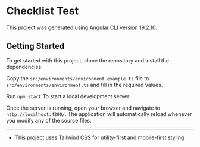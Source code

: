 # Checklist Test

This project was generated using [Angular CLI](https://github.com/angular/angular-cli) version 19.2.10.

## Getting Started

To get started with this project, clone the repository and install the dependencies.

Copy the `src/environments/environment.example.ts` file to `src/environments/environment.ts` and fill in the required values.

Run `npm start` To start a local development server.

Once the server is running, open your browser and navigate to `http://localhost:4200/`. The application will automatically reload whenever you modify any of the source files.

---

* This project uses [Tailwind CSS](https://tailwindcss.com/) for utility-first and mobile-first styling.
